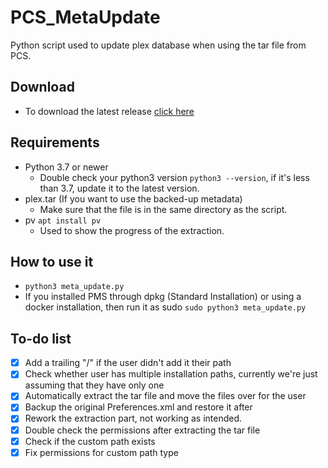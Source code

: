 # PCS_MetaUpdate
Python script used to update plex database when using the tar file from PCS.

Download
---------------------------------
- To download the latest release [click here](https://github.com/Nick0703/PCS_MetaUpdate/releases)

Requirements
---------------------------------
- Python 3.7 or newer
    - Double check your python3 version `python3 --version`, if it's less than 3.7, update it to the latest version.
- plex.tar (If you want to use the backed-up metadata)
	- Make sure that the file is in the same directory as the script.
- pv `apt install pv`
    - Used to show the progress of the extraction.

How to use it
---------------------------------
- `python3 meta_update.py`
- If you installed PMS through dpkg (Standard Installation) or using a docker installation, then run it as sudo `sudo python3 meta_update.py`

To-do list
---------------------------------
- [x] Add a trailing "/" if the user didn't add it their path
- [x] Check whether user has multiple installation paths, currently we're just assuming that they have only one
- [x] Automatically extract the tar file and move the files over for the user
- [x] Backup the original Preferences.xml and restore it after
- [x] Rework the extraction part, not working as intended.
- [x] Double check the permissions after extracting the tar file
- [x] Check if the custom path exists
- [x] Fix permissions for custom path type
